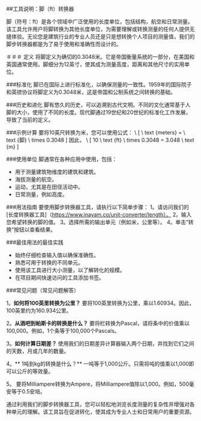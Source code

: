 ##工具说明：脚（ft）转换器

脚（符号：ft）是各个领域中广泛使用的长度单位，包括结构，航空和日常测量。该工具允许用户将脚转换为其他长度单位，为需要理解或转换测量的任何人提供无缝体验。无论您是建筑行业的专业人员还是只是想转换个人项目的测量值，我们的脚步转换器都是为了易于使用和准确性而设计的。

＃＃＃ 定义
将脚定义为确切的0.3048米。它是帝国衡量系统的一部分，在美国和英国通常使用。脚细分为12英寸，使其成为测量高度，距离和其他尺寸的实用单位。

###标准化
脚已在国际上进行标准化，以确保测量的一致性。1959年的国际院子和英镑协议将脚定义为0.3048米，这是帝国和公制系统之间转换的基础。

###历史和进化
脚有悠久的历史，可以追溯到古代文明。不同的文化通常基于人脚的大小，使用了不同的长度。现代脚通过19世纪和20世纪的标准化工作发展，导致了当前的定义。

###示例计算
要将10英尺转换为米，您可以使用公式：
\ [
\ text {meters} = \ text {脚} \ times 0.3048
\]
因此，
\ [
10 \ text {ft} \ times 0.3048 = 3.048 \ text {m}
\]

###使用单位
脚通常在各种应用中使用，包括：
- 用于测量建筑物维度的建筑和建筑。
- 海拔测量的航空。
- 运动，尤其是在田径活动中。
- 日常测量，例如高度。

###用法指南
要使用脚步转换器工具，请执行以下简单步骤：
1。请访问我们的[长度转换器工具]（https://www.inayam.co/unit-converter/length）。
2。输入您希望转换的脚的值。
3。选择所需的输出单元（例如米，公里等）。
4。单击“转换”按钮以查看结果。

###最佳用法的最佳实践
- 始终仔细检查输入值以确保准确性。
- 熟悉可用于转换的不同单元。
- 使用该工具进行大小测量，以了解转化的规模。
- 在项目期间快速访问的工具添加书签。

###常见问题（常见问题解答）

1。**如何将100英里转换为公里？**
要将100英里转换为公里，乘以1.60934。因此，100英里约为160.934公里。

2。**从酒吧到帕斯卡的转换是什么？**
要将栏转换为Pascal，请将条中的价值乘以100,000。例如，1个条等于100,000个Pascals。

3。**如何计算日期差？**
使用我们的日期差异计算器输入两个日期，并找到它们之间的天数，月或几年的数量。

4。** 1吨到kg的转换是什么？**
一吨等于1,000公斤。只需将吨的值乘以1,000即可以公斤的等效量。

5。
要将Milliampere转换为Ampere，将Milliampere值除以1,000。例如，500毫安等于0.5安培。

通过利用我们的脚步转换器工具，您可以轻松地浏览长度测量的复杂性并增强对各种单元的理解。该工具旨在促进转化，使其成为专业人士和日常用户的重要资源。